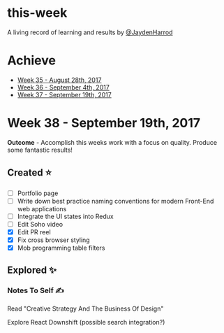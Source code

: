# this-week
A living record of learning and results by [@JaydenHarrod](https://twitter.com/jaydenharrod)

# Achieve
* [Week 35 - August 28th, 2017](https://github.com/JaydenHarrod/this-week/blob/master/week-35-aug-28-17.md)
* [Week 36 - September 4th, 2017](https://github.com/JaydenHarrod/this-week/blob/master/week-36-sep-04-17.md)
* [Week 37 - September 19th, 2017](https://github.com/JaydenHarrod/this-week/blob/master/week-37-sep-11-17.md)

# Week 38 - September 19th, 2017
**Outcome** - Accomplish this weeks work with a focus on quality. Produce some fantastic results!

## Created ⭐
- [ ] Portfolio page
- [ ] Write down best practice naming conventions for modern Front-End web applications
- [ ] Integrate the UI states into Redux
 - [ ] Edit Soho video
- [x] Edit PR reel
- [x] Fix cross browser styling
- [x] Mob programming table filters

## Explored ✨


### Notes To Self ✍
Read "Creative Strategy And The Business Of Design"

Explore React Downshift (possible search integration?)
